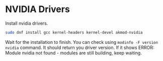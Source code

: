 # NVIDIA Drivers

Install nvidia drivers.

```bash
sudo dnf install gcc kernel-headers kernel-devel akmod-nvidia
```

Wait for the installation to finish. You can check using `modinfo -F version nvidia` command.
It should return you driver version. If it shows ERROR: Module nvidia not found - modules are still building, keep waiting.

